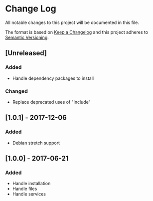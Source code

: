 # Change Log
All notable changes to this project will be documented in this file.

The format is based on [Keep a Changelog](http://keepachangelog.com/)
and this project adheres to [Semantic Versioning](http://semver.org/).

## [Unreleased]
### Added
- Handle dependency packages to install

### Changed
- Replace deprecated uses of "include"

## [1.0.1] - 2017-12-06
### Added
- Debian stretch support

## [1.0.0] - 2017-06-21
### Added
- Handle installation
- Handle files
- Handle services
